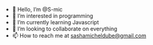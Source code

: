 - 👋 Hello, I’m @S-mic
- 👀 I’m interested in programming 
- 🌱 I’m currently learning Javascript 
- 💞️ I’m looking to collaborate on everything 
- 📫 How to reach me at sashamicheldube@gmail.com 

<!---
S-mic/S-mic is a ✨ special ✨ repository because its `README.md` (this file) appears on your GitHub profile.
You can click the Preview link to take a look at your changes.
--->
